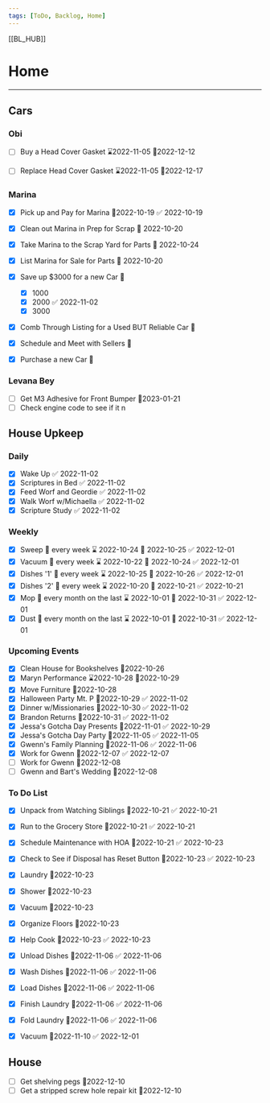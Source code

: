 ```yaml
---
tags: [ToDo, Backlog, Home]
---
```

[[BL_HUB]]
# Home
---
## Cars
### Obi
- [ ] Buy a Head Cover Gasket ⌛2022-11-05 📆2022-12-12
- [ ] Replace Head Cover Gasket ⌛2022-11-05 📆2022-12-17


### Marina
- [x] Pick up and Pay for Marina 📆2022-10-19 ✅ 2022-10-19
- [x] Clean out Marina in Prep for Scrap 📆 2022-10-20
- [x] Take Marina to the Scrap Yard for Parts 📆 2022-10-24
- [x] List Marina for Sale for Parts 📆 2022-10-20
- [x] Save up $3000 for a new Car 📆
	- [x] 1000
	- [x] 2000 ✅ 2022-11-02
	- [x] 3000
- [x] Comb Through Listing for a Used BUT Reliable Car 📆
- [x] Schedule and Meet with Sellers 📆
- [x] Purchase a new Car 📆


### Levana Bey
- [ ] Get M3 Adhesive for Front Bumper 📆2023-01-21
- [ ] Check engine code to see if it n
## House Upkeep
### Daily
- [x] Wake Up ✅ 2022-11-02
- [x] Scriptures in Bed ✅ 2022-11-02
- [x] Feed Worf and Geordie ✅ 2022-11-02
- [x] Walk Worf w/Michaella ✅ 2022-11-02
- [x] Scripture Study ✅ 2022-11-02

### Weekly
- [x] Sweep 🔁 every week ⌛ 2022-10-24 📆 2022-10-25 ✅ 2022-12-01
- [x] Vacuum 🔁 every week ⌛ 2022-10-22 📆 2022-10-24 ✅ 2022-12-01
- [x] Dishes '1' 🔁 every week ⌛ 2022-10-25 📆 2022-10-26 ✅ 2022-12-01
- [x] Dishes '2' 🔁 every week ⌛ 2022-10-20 📆 2022-10-21 ✅ 2022-10-21
- [x] Mop 🔁 every month on the last ⌛ 2022-10-01 📆 2022-10-31 ✅ 2022-12-01
- [x] Dust 🔁 every month on the last ⌛ 2022-10-01 📆 2022-10-31 ✅ 2022-12-01

### Upcoming Events
- [x] Clean House for Bookshelves 📆2022-10-26
- [x] Maryn Performance ⌛2022-10-28 📆2022-10-29
- [x] Move Furniture 📆2022-10-28
- [x] Halloween Party Mt. P 📆2022-10-29 ✅ 2022-11-02
- [x] Dinner w/Missionaries 📆2022-10-30 ✅ 2022-11-02
- [x] Brandon Returns 📆2022-10-31 ✅ 2022-11-02
- [x] Jessa's Gotcha Day Presents 📆2022-11-01 ✅ 2022-10-29
- [x] Jessa's Gotcha Day Party 📆2022-11-05 ✅ 2022-11-05
- [x] Gwenn's Family Planning 📆2022-11-06 ✅ 2022-11-06
- [x] Work for Gwenn 📆2022-12-07 ✅ 2022-12-07
- [ ] Work for Gwenn 📆2022-12-08
- [ ] Gwenn and Bart's Wedding 📆2022-12-08

### To Do List
- [x] Unpack from Watching Siblings 📆2022-10-21 ✅ 2022-10-21
- [x] Run to the Grocery Store 📆2022-10-21 ✅ 2022-10-21
- [x] Schedule Maintenance with HOA 📆2022-10-21 ✅ 2022-10-23
- [x] Check to See if Disposal has Reset Button 📆2022-10-23 ✅ 2022-10-23
- [x] Laundry 📆2022-10-23
- [x] Shower 📆2022-10-23
- [x] Vacuum 📆2022-10-23
- [x] Organize Floors 📆2022-10-23
- [x] Help Cook 📆2022-10-23 ✅ 2022-10-23
- [x] Unload Dishes 📆2022-11-06 ✅ 2022-11-06
- [x] Wash Dishes 📆2022-11-06 ✅ 2022-11-06
- [x] Load Dishes 📆2022-11-06 ✅ 2022-11-06
- [x] Finish Laundry 📆2022-11-06 ✅ 2022-11-06
- [x] Fold Laundry 📆2022-11-06 ✅ 2022-11-06
- [x] Vacuum 📆2022-11-10 ✅ 2022-12-01



## House
- [ ] Get shelving pegs 📆2022-12-10
- [ ] Get a stripped screw hole repair kit 📆2022-12-10